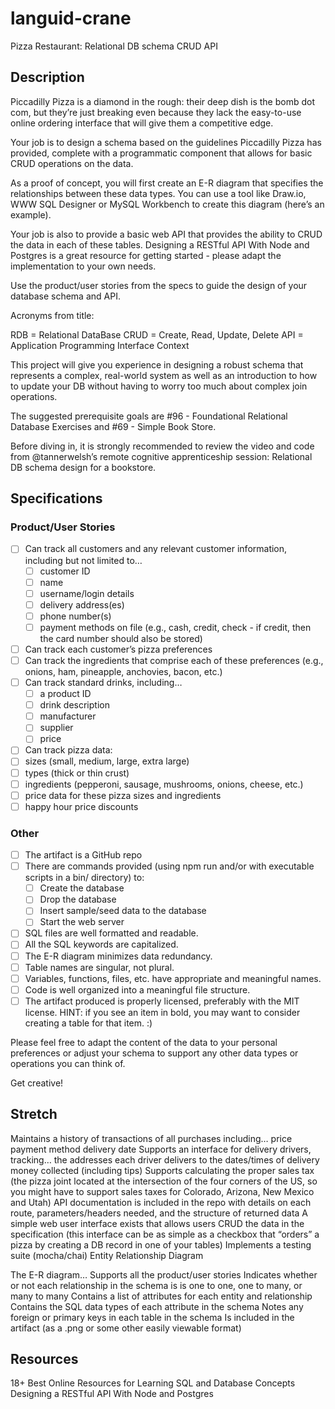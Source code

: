 # languid-crane
Pizza Restaurant: Relational DB schema CRUD API

## Description

Piccadilly Pizza is a diamond in the rough: their deep dish is the bomb dot com, but they’re just breaking even because they lack the easy-to-use online ordering interface that will give them a competitive edge.

Your job is to design a schema based on the guidelines Piccadilly Pizza has provided, complete with a programmatic component that allows for basic CRUD operations on the data.

As a proof of concept, you will first create an E-R diagram that specifies the relationships between these data types. You can use a tool like Draw.io, WWW SQL Designer or MySQL Workbench to create this diagram (here’s an example).

Your job is also to provide a basic web API that provides the ability to CRUD the data in each of these tables. Designing a RESTful API With Node and Postgres is a great resource for getting started - please adapt the implementation to your own needs.

Use the product/user stories from the specs to guide the design of your database schema and API.

Acronyms from title:

RDB = Relational DataBase
CRUD = Create, Read, Update, Delete
API = Application Programming Interface
Context

This project will give you experience in designing a robust schema that represents a complex, real-world system as well as an introduction to how to update your DB without having to worry too much about complex join operations.

The suggested prerequisite goals are #96 - Foundational Relational Database Exercises and #69 - Simple Book Store.

Before diving in, it is strongly recommended to review the video and code from @tannerwelsh’s remote cognitive apprenticeship session: Relational DB schema design for a bookstore.

## Specifications

### Product/User Stories

 - [ ] Can track all customers and any relevant customer information, including but not limited to…
     - [ ] customer ID
     - [ ] name
     - [ ] username/login details
     - [ ] delivery address(es)
     - [ ] phone number(s)
     - [ ] payment methods on file (e.g., cash, credit, check - if credit, then the card number should also be stored)
 - [ ] Can track each customer’s pizza preferences
 - [ ] Can track the ingredients that comprise each of these preferences (e.g., onions, ham, pineapple, anchovies, bacon, etc.)
 - [ ] Can track standard drinks, including…
     - [ ] a product ID
     - [ ] drink description
     - [ ] manufacturer
     - [ ] supplier
     - [ ] price
 - [ ] Can track pizza data:
 - [ ] sizes (small, medium, large, extra large)
 - [ ] types (thick or thin crust)
 - [ ] ingredients (pepperoni, sausage, mushrooms, onions, cheese, etc.)
 - [ ] price data for these pizza sizes and ingredients
 - [ ] happy hour price discounts

### Other

 - [ ] The artifact is a GitHub repo
 - [ ] There are commands provided (using npm run and/or with executable scripts in a bin/ directory) to:
     - [ ] Create the database
     - [ ] Drop the database
     - [ ] Insert sample/seed data to the database
     - [ ] Start the web server
 - [ ] SQL files are well formatted and readable.
 - [ ] All the SQL keywords are capitalized.
 - [ ] The E-R diagram minimizes data redundancy.
 - [ ] Table names are singular, not plural.
 - [ ] Variables, functions, files, etc. have appropriate and meaningful names.
 - [ ] Code is well organized into a meaningful file structure.
 - [ ] The artifact produced is properly licensed, preferably with the MIT license.
HINT: if you see an item in bold, you may want to consider creating a table for that item. :)

Please feel free to adapt the content of the data to your personal preferences or adjust your schema to support any other data types or operations you can think of.

Get creative!

## Stretch

 Maintains a history of transactions of all purchases including…
 price
 payment method
 delivery date
 Supports an interface for delivery drivers, tracking…
 the addresses each driver delivers to
 the dates/times of delivery
 money collected (including tips)
 Supports calculating the proper sales tax (the pizza joint located at the intersection of the four corners of the US, so you might have to support sales taxes for Colorado, Arizona, New Mexico and Utah)
 API documentation is included in the repo with details on each route, parameters/headers needed, and the structure of returned data
 A simple web user interface exists that allows users CRUD the data in the specification (this interface can be as simple as a checkbox that “orders” a pizza by creating a DB record in one of your tables)
 Implements a testing suite (mocha/chai)
Entity Relationship Diagram

 The E-R diagram…
 Supports all the product/user stories
 Indicates whether or not each relationship in the schema is is one to one, one to many, or many to many
 Contains a list of attributes for each entity and relationship
 Contains the SQL data types of each attribute in the schema
 Notes any foreign or primary keys in each table in the schema
 Is included in the artifact (as a .png or some other easily viewable format)

## Resources

18+ Best Online Resources for Learning SQL and Database Concepts
Designing a RESTful API With Node and Postgres
